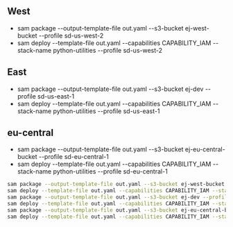 ## West
* sam package --output-template-file out.yaml --s3-bucket ej-west-bucket --profile sd-us-west-2
* sam deploy --template-file out.yaml --capabilities CAPABILITY_IAM --stack-name python-utilities --profile sd-us-west-2

## East
* sam package --output-template-file out.yaml --s3-bucket ej-dev --profile sd-us-east-1
* sam deploy --template-file out.yaml --capabilities CAPABILITY_IAM --stack-name python-utilities --profile sd-us-east-1

## eu-central
* sam package --output-template-file out.yaml --s3-bucket ej-eu-central-bucket --profile sd-eu-central-1
* sam deploy --template-file out.yaml --capabilities CAPABILITY_IAM --stack-name python-utilities --profile sd-eu-central-1

```bash
sam package --output-template-file out.yaml --s3-bucket ej-west-bucket --profile sd-us-west-2 && \
sam deploy --template-file out.yaml --capabilities CAPABILITY_IAM --stack-name python-utilities --profile sd-us-west-2 && \
sam package --output-template-file out.yaml --s3-bucket ej-dev --profile sd-us-east-1 && \
sam deploy --template-file out.yaml --capabilities CAPABILITY_IAM --stack-name python-utilities --profile sd-us-east-1 && \
sam package --output-template-file out.yaml --s3-bucket ej-eu-central-bucket --profile sd-eu-central-1 && \
sam deploy --template-file out.yaml --capabilities CAPABILITY_IAM --stack-name python-utilities --profile sd-eu-central-1
```